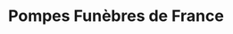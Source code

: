 ---
title: "Pompes Funèbres de France"
url: /antony/pompes-funebres-de-france/
shop: directeurs de funérailles
---